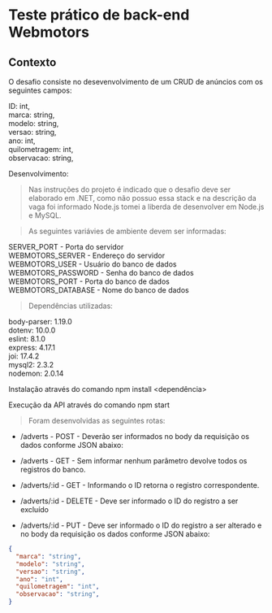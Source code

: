 # Teste prático de back-end Webmotors

## Contexto
O desafio consiste no desevenvolvimento de um CRUD de anúncios com os seguintes campos:


  ID: int,<br />
  marca: string,<br />
  modelo: string,<br />
  versao: string,<br />
  ano: int,<br />
  quilometragem: int,<br />
  observacao: string,<br />


Desenvolvimento:
> Nas instruções do projeto é indicado que o desafio deve ser elaborado em .NET, como não possuo essa stack e na descrição da vaga foi informado Node.js tomei a liberda de desenvolver em Node.js e MySQL. 

> As seguintes variávies de ambiente devem ser informadas:

SERVER_PORT - Porta do servidor<br />
WEBMOTORS_SERVER - Endereço do servidor<br />
WEBMOTORS_USER - Usuário do banco de dados<br />
WEBMOTORS_PASSWORD - Senha do banco de dados<br />
WEBMOTORS_PORT - Porta do banco de dados<br />
WEBMOTORS_DATABASE - Nome do banco de dados<br />


> Dependências utilizadas:

body-parser: 1.19.0<br />
dotenv: 10.0.0<br />
eslint: 8.1.0<br />
express: 4.17.1<br />
joi: 17.4.2<br />
mysql2: 2.3.2<br />
nodemon: 2.0.14<br />

Instalação através do comando npm install <dependência>

Execução da API através do comando npm start

> Foram desenvolvidas as seguintes rotas:


* /adverts - POST - Deverão ser informados no body da requisição os dados conforme JSON abaixo:

* /adverts - GET - Sem informar nenhum parâmetro devolve todos os registros do banco.

* /adverts/:id - GET - Informando o ID retorna o registro correspondente.

* /adverts/:id - DELETE - Deve ser informado o ID do registro a ser excluído

* /adverts/:id - PUT - Deve ser informado o ID do registro a ser alterado e no body da requisição os dados conforme JSON abaixo:

```json
{
  "marca": "string",
  "modelo": "string",
  "versao": "string",
  "ano": "int",
  "quilometragem": "int",
  "observacao": "string",
}
